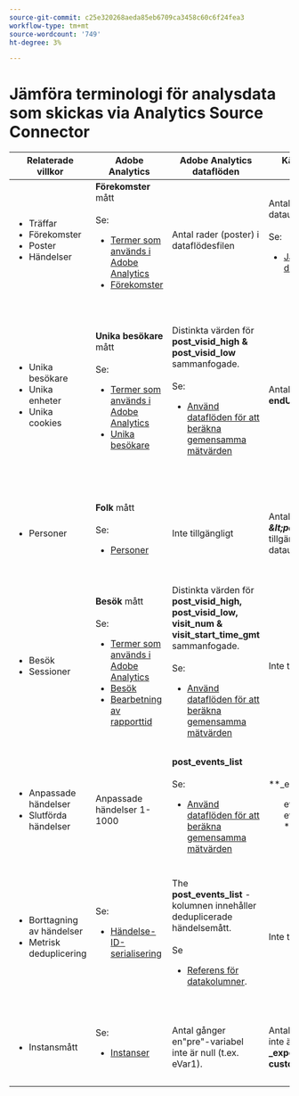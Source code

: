 ```yaml
---
source-git-commit: c25e320268aeda85eb6709ca3458c60c6f24fea3
workflow-type: tm+mt
source-wordcount: '749'
ht-degree: 3%

---
```

# Jämföra terminologi för analysdata som skickas via Analytics Source Connector

| Relaterade villkor | Adobe Analytics | Adobe Analytics dataflöden | Källanslutning/datasjön för analyser | CJA | Anteckningar |
|---|---|---|---|---|---|
| <ul><li>Träffar</li><li>Förekomster</li><li>Poster</li><li>Händelser</li></ul> | **Förekomster** mått<br><br>Se:<ul><li>[Termer som används i Adobe Analytics](https://experienceleague.adobe.com/docs/analytics/technotes/terms.html?lang=en)</li><li>[Förekomster](https://experienceleague.adobe.com/docs/analytics/components/metrics/occurrences.html?lang=en)</li></ul> | Antal rader (poster) i dataflödesfilen | Antal rader (poster) i datauppsättningen<br><br>Se:<ul><li>[Jämför dina Adobe Analytics-data med CJA-data](https://experienceleague.adobe.com/docs/analytics-platform/using/troubleshooting/compare.html?lang=en)</li></ul> | **Händelser** mått | <ul><li>&quot;Hit&quot; och &quot;instance&quot; är synonyma i Adobe Analytics.</li><li>Se _Anpassade händelser_ nedan.</li><li>Vissa data filtreras när de skickas via Analytics Source Connector till AEP. Se [Jämför dina Adobe Analytics-data med CJA-data](https://experienceleague.adobe.com/docs/analytics-platform/using/troubleshooting/compare.html?lang=en) |
| <ul><li>Unika besökare</li><li>Unika enheter</li><li>Unika cookies</li></ul> | **Unika besökare** mått<br><br>Se:<ul><li>[Termer som används i Adobe Analytics](https://experienceleague.adobe.com/docs/analytics/technotes/terms.html?lang=en)</li><li>[Unika besökare](https://experienceleague.adobe.com/docs/analytics/components/metrics/unique-visitors.html?lang=en)</li></ul> | Distinkta värden för **post\_visid\_high &amp; post\_visid\_low** sammanfogade.<br><br>Se:<ul><li>[Använd dataflöden för att beräkna gemensamma mätvärden](https://experienceleague.adobe.com/docs/analytics/export/analytics-data-feed/data-feed-contents/datafeeds-calculate.html?lang=en)</li></ul> | Antal distinkt för **endUserID:n.\_experience.aaid.id** | **Folk** om **endUserID:n.\_experience.aaid.id** väljs som person-ID. | <ul><li>En&quot;besökare&quot; i Adobe Analytics är vanligtvis kopplad till en&quot;enhets-ID&quot; som en cookie. AAID är den primära enhetsidentifieraren i Adobe Analytics, inte ECID. Se även [STÖD, ECID, AACUSTOMID och Analytics Source Connector](https://experienceleague.adobe.com/docs/analytics-platform/using/cja-overview/compare-aa-cja/aaid-ecid-adc.html?lang=en).</li><li>&quot;Besökaren&quot; är inte ett körklart mått i CJA. Men om du väljer **endUserID:n.\_experience.aaid.id** som Person-ID är personmåttet i CJA ungefär detsamma som för unika besökare i Adobe Analytics.</li></ul> |
| <ul><li>Personer</li></ul> | **Folk** mått<br><br> Se:<ul><li>[Personer](https://experienceleague.adobe.com/docs/analytics/components/metrics/people.html?lang=en)</li></ul> | Inte tillgängligt | Antal distinkt för **_\&lt;path>_.stitchedId**(endast tillgängligt i sammanfogade datauppsättningar) | **Folk** mått | <ul><li>Personmåttet i CJA är antalet som skiljer sig från person-ID:n. Beroende på vad du väljer som person-ID i CJA-anslutningen kan personmåttet betyda olika saker.</ul></li> |
| <ul><li>Besök</li><li>Sessioner</li></ul> | **Besök** mått<br><br>Se:<ul><li>[Termer som används i Adobe Analytics](https://experienceleague.adobe.com/docs/analytics/technotes/terms.html?lang=en)</li><li>[Besök](https://experienceleague.adobe.com/docs/analytics/components/metrics/visits.html?lang=en)</li><li>[Bearbetning av rapporttid](https://experienceleague.adobe.com/docs/analytics/components/virtual-report-suites/vrs-report-time-processing.html?lang=en)</ul></li> | Distinkta värden för **post\_visid\_high, post\_visid\_low, visit\_num &amp; visit\_start\_time\_gmt** sammanfogade.<br><br>Se:<ul><li>[Använd dataflöden för att beräkna gemensamma mätvärden](https://experienceleague.adobe.com/docs/analytics/export/analytics-data-feed/data-feed-contents/datafeeds-calculate.html?lang=en)</li></ul> | Inte tillgängligt | **Sessioner** mått | <ul><li>Med rapporttidsbearbetning i Adobe Analytics virtuella rapportsviter och CJA-datavyer kan konceptet med besök (session) konfigureras. Besöksantalet kan därför variera mellan olika miljöer beroende på vilken definition som används. Se även [Jämför databearbetning i Adobe Analytics- och CJA-rapporteringsfunktioner](https://experienceleague.adobe.com/docs/analytics-platform/using/cja-overview/compare-aa-cja/data-processing-comparisons.html?lang=en) och [Virtuella rapportsviter, datavyer, AEP-sandlådor och Analytics Source Connector](https://experienceleague.adobe.com/docs/analytics-platform/using/cja-overview/compare-aa-cja/vrs-dataview-sandbox-adc.html?lang=en). |
| <ul><li>Anpassade händelser</li><li>Slutförda händelser</li></ul> | Anpassade händelser 1-1000 | **post\_events\_list**<br><br> Se:<ul><li>[Använd dataflöden för att beräkna gemensamma mätvärden](https://experienceleague.adobe.com/docs/analytics/export/analytics-data-feed/data-feed-contents/datafeeds-calculate.html?lang=en) | **\_experience.analytics.<ul>event1to100.event1 **via<br>** event901to1000.event1000 **</ul> | **\_experience.analytics.<ul>event1to100.event1 **via<br>** event901to1000.event1000 **</ul> | <ul><li>En&quot;event&quot; i Adobe Analytics är en [Händelsen Slutfört](https://experienceleague.adobe.com/docs/analytics/components/metrics/custom-events.html?lang=en) (anpassad händelse) som har angetts i en Adobe Analytics-bildbegäran (serveranrop för datainsamling).</ul> |
| <ul><li>Borttagning av händelser</li><li>Metrisk deduplicering</ul></li> | Se:<ul><li>[Händelse-ID-serialisering](https://experienceleague.adobe.com/docs/analytics/implementation/vars/page-vars/events/event-serialization.html?lang=en)</li></ul> | The **post_events_list** -kolumnen innehåller deduplicerade händelsemått.<br><br>Se <ul><li>[Referens för datakolumner](https://experienceleague.adobe.com/docs/analytics/export/analytics-data-feed/data-feed-contents/datafeeds-reference.html?lang=en). </ul></li> | Inte tillgängligt | Se:<ul><li>[Komponentinställningar för måttborttagning av dubbletter](https://experienceleague.adobe.com/docs/analytics-platform/using/cja-dataviews/component-settings/metric-deduplication.html?lang=en) | <ul><li>Händelse-/metrisk borttagning av dubbletter i Adobe Analytics skiljer sig något från CJA. I Adobe Analytics sker borttagning av dubbletter vid databearbetningstid. I CJA sker borttagning av dubbletter vid rapportkörning, vilket ger större flexibilitet. Ej duplicerade mätvärden kan skilja sig något mellan Adobe Analytics och CJA.</li></ul> |
| <ul><li>Instansmått</li></ul> | Se:<ul><li>[Instanser](https://experienceleague.adobe.com/docs/analytics/components/metrics/instances.html?lang=en) | Antal gånger en&quot;pre&quot;-variabel inte är null (t.ex. eVar1). | Antal gånger en &quot;mid&quot;-variabel inte är null (t.ex. **\_experience.analytics.<br>customDimensions.eVars.eVar1**). | **Instanser** mått | <ul><li>Förekomster är vanligtvis associerade med prop- och eVar-kolumner för att avgöra hur många gånger variabeln har angetts. |